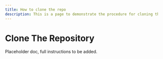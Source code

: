 ```yaml
---
title: How to clone the repo
description: This is a page to demonstrate the procedure for cloning the repo
---
```

# Clone The Repository
Placeholder doc, full instructions to be added.
